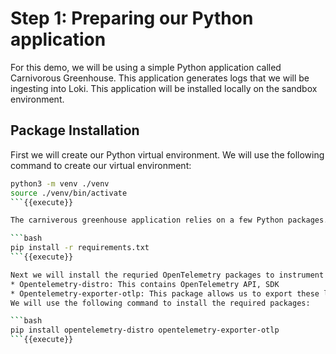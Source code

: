 
# Step 1: Preparing our Python application

For this demo, we will be using a simple Python application called Carnivorous Greenhouse. This application generates logs that we will be ingesting into Loki. This application will be installed locally on the sandbox environment.

## Package Installation

First we will create our Python virtual environment. We will use the following command to create our virtual environment:

```bash
python3 -m venv ./venv
source ./venv/bin/activate
```{{execute}}

The carniverous greenhouse application relies on a few Python packages. We will install these packages using the following command:

```bash
pip install -r requirements.txt
```{{execute}}

Next we will install the requried OpenTelemetry packages to instrument our application: 
* Opentelemetry-distro: This contains OpenTelemetry API, SDK
* Opentelemetry-exporter-otlp: This package allows us to export these logs within the OTLP format otherwise known as OpenTelemtry Protocol more on where we are sending our log entries later.
We will use the following command to install the required packages:

```bash
pip install opentelemetry-distro opentelemetry-exporter-otlp
```{{execute}}




